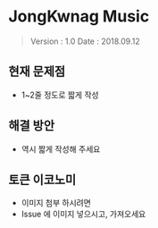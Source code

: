 # JongKwnag Music

> Version : 1.0
> Date : 2018.09.12

## 현재 문제점
- 1~2줄 정도로 짧게 작성

## 해결 방안
- 역시 짧게 작성해 주세요

## 토큰 이코노미
- 이미지 첨부 하시려면
- Issue 에 이미지 넣으시고, 가져오세요
